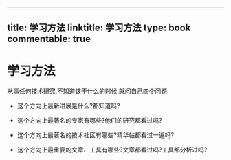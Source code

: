 
---
title: 学习方法
linktitle: 学习方法
type: book
commentable: true
---

# 学习方法

从事任何技术研究,不知道该干什么的时候,就问自己四个问题:

- 这个方向上最新进展是什么?都知道吗?

- 这个方向上最著名的专家有哪些?他们的研究都看过吗?

- 这个方向上最著名的技术社区有哪些?精华帖都看过一遍吗?

- 这个方向上最重要的文章、工具有哪些?文章都看过吗?工具都分析过吗?

    